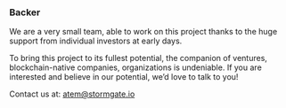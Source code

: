 ### Backer
We are a very small team, able to work on this project thanks to the huge support from individual investors at early days. 

To bring this project to its fullest potential, the companion of ventures, blockchain-native companies, organizations is undeniable. If you are interested and believe in our potential, we’d love to talk to you!

Contact us at: atem@stormgate.io
